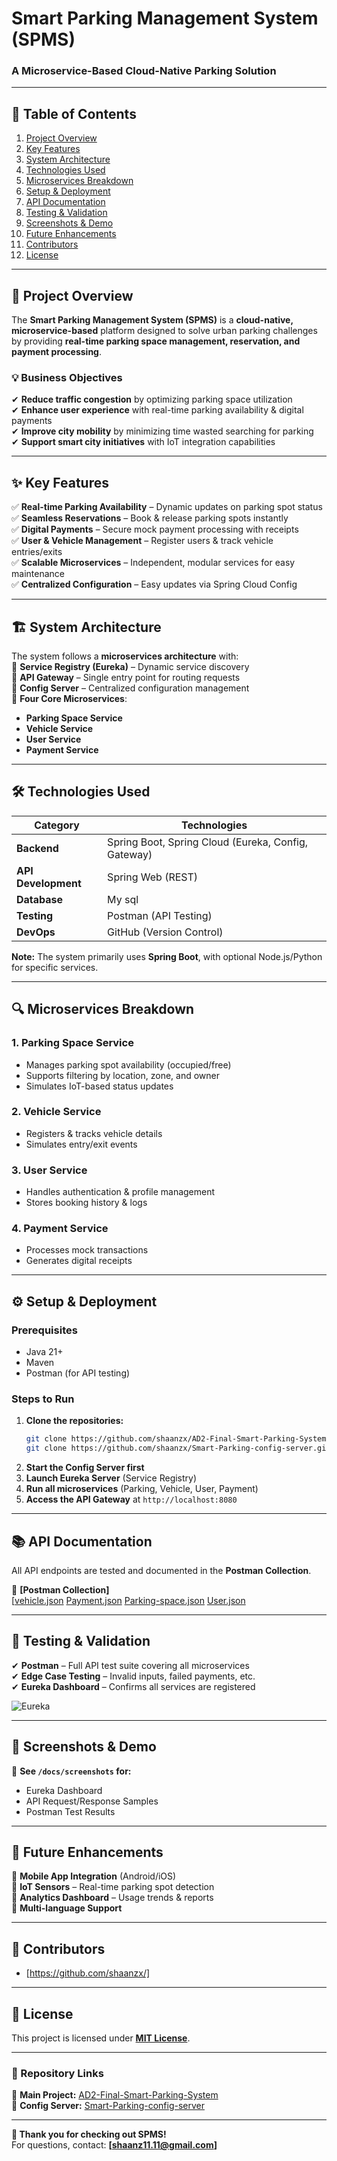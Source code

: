 # **Smart Parking Management System (SPMS)**  
### **A Microservice-Based Cloud-Native Parking Solution**  

---

## **📌 Table of Contents**  
1. [Project Overview](#-project-overview)  
2. [Key Features](#-key-features)  
3. [System Architecture](#-system-architecture)  
4. [Technologies Used](#-technologies-used)  
5. [Microservices Breakdown](#-microservices-breakdown)  
6. [Setup & Deployment](#-setup--deployment)  
7. [API Documentation](#-api-documentation)  
8. [Testing & Validation](#-testing--validation)  
9. [Screenshots & Demo](#-screenshots--demo)  
10. [Future Enhancements](#-future-enhancements)  
11. [Contributors](#-contributors)  
12. [License](#-license)  

---

## **🚀 Project Overview**  
The **Smart Parking Management System (SPMS)** is a **cloud-native, microservice-based** platform designed to solve urban parking challenges by providing **real-time parking space management, reservation, and payment processing**.  

### **💡 Business Objectives**  
✔ **Reduce traffic congestion** by optimizing parking space utilization  
✔ **Enhance user experience** with real-time parking availability & digital payments  
✔ **Improve city mobility** by minimizing time wasted searching for parking  
✔ **Support smart city initiatives** with IoT integration capabilities  

---

## **✨ Key Features**  
✅ **Real-time Parking Availability** – Dynamic updates on parking spot status  
✅ **Seamless Reservations** – Book & release parking spots instantly  
✅ **Digital Payments** – Secure mock payment processing with receipts  
✅ **User & Vehicle Management** – Register users & track vehicle entries/exits  
✅ **Scalable Microservices** – Independent, modular services for easy maintenance  
✅ **Centralized Configuration** – Easy updates via Spring Cloud Config  

---

## **🏗 System Architecture**  
The system follows a **microservices architecture** with:  
🔹 **Service Registry (Eureka)** – Dynamic service discovery  
🔹 **API Gateway** – Single entry point for routing requests  
🔹 **Config Server** – Centralized configuration management  
🔹 **Four Core Microservices**:  
   - **Parking Space Service**  
   - **Vehicle Service**  
   - **User Service**  
   - **Payment Service**  

---

## **🛠 Technologies Used**  

| **Category**       | **Technologies**                          |
|--------------------|------------------------------------------|
| **Backend**        | Spring Boot, Spring Cloud (Eureka, Config, Gateway) |
| **API Development**| Spring Web (REST)|
| **Database**       | My sql |
| **Testing**        | Postman (API Testing)                     |
| **DevOps**         | GitHub (Version Control)                  |

**Note:** The system primarily uses **Spring Boot**, with optional Node.js/Python for specific services.  

---

## **🔍 Microservices Breakdown**  

### **1. Parking Space Service**  
- Manages parking spot availability (occupied/free)  
- Supports filtering by location, zone, and owner  
- Simulates IoT-based status updates  

### **2. Vehicle Service**  
- Registers & tracks vehicle details  
- Simulates entry/exit events  

### **3. User Service**  
- Handles authentication & profile management  
- Stores booking history & logs  

### **4. Payment Service**  
- Processes mock transactions  
- Generates digital receipts  

---

## **⚙ Setup & Deployment**  

### **Prerequisites**  
- Java 21+  
- Maven  
- Postman (for API testing)  

### **Steps to Run**  
1. **Clone the repositories:**  
   ```bash
   git clone https://github.com/shaanzx/AD2-Final-Smart-Parking-System.git
   git clone https://github.com/shaanzx/Smart-Parking-config-server.git
   ```
2. **Start the Config Server first**  
3. **Launch Eureka Server** (Service Registry)  
4. **Run all microservices** (Parking, Vehicle, User, Payment)  
5. **Access the API Gateway** at `http://localhost:8080`  

---

## **📚 API Documentation**  
All API endpoints are tested and documented in the **Postman Collection**.  

🔗 **[Postman Collection]**  
[[vehicle.json](https://github.com/user-attachments/files/20895348/vehicle.json)
[Payment.json](https://github.com/user-attachments/files/20895350/Payment.json)
[Parking-space.json](https://github.com/user-attachments/files/20895349/Parking-space.json)
[User.json](https://github.com/user-attachments/files/20895437/User.json)

---

## **🧪 Testing & Validation**  
✔ **Postman** – Full API test suite covering all microservices  
✔ **Edge Case Testing** – Invalid inputs, failed payments, etc.  
✔ **Eureka Dashboard** – Confirms all services are registered  

![Eureka](https://github.com/user-attachments/assets/6b38c7af-81d5-4540-a369-7aa2a21a1ff1)
  

---

## **📸 Screenshots & Demo**  
📂 **See `/docs/screenshots` for:**  
- Eureka Dashboard  
- API Request/Response Samples  
- Postman Test Results  

---

## **🚀 Future Enhancements**  
🔹 **Mobile App Integration** (Android/iOS)  
🔹 **IoT Sensors** – Real-time parking spot detection  
🔹 **Analytics Dashboard** – Usage trends & reports  
🔹 **Multi-language Support**  

---

## **👥 Contributors**  
- [https://github.com/shaanzx/]  

---

## **📜 License**  
This project is licensed under **[MIT License](LICENSE.md)**.  

---

### **🔗 Repository Links**  
📌 **Main Project:** [AD2-Final-Smart-Parking-System](https://github.com/shaanzx/AD2-Final-Smart-Parking-System.git)  
📌 **Config Server:** [Smart-Parking-config-server](https://github.com/shaanzx/Smart-Parking-config-server.git)  

---

**🌟 Thank you for checking out SPMS!**  
For questions, contact: **[shaanz11.11@gmail.com]**

